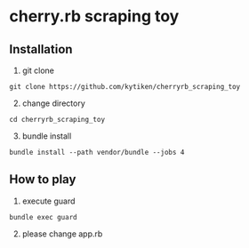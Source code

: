 # cherry.rb scraping toy

## Installation
1. git clone

  `git clone https://github.com/kytiken/cherryrb_scraping_toy`

2. change directory

  `cd cherryrb_scraping_toy`

3. bundle install

  `bundle install --path vendor/bundle --jobs 4`

## How to play

1. execute guard

  `bundle exec guard`


2. please change app.rb

